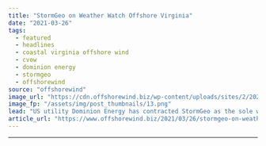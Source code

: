 ```yaml
---
title: "StormGeo on Weather Watch Offshore Virginia"
date: "2021-03-26"
tags: 
  - featured
  - headlines
  - coastal virginia offshore wind
  - cvow
  - dominion energy
  - stormgeo
  - offshorewind
source: "offshorewind"
image_url: "https://cdn.offshorewind.biz/wp-content/uploads/sites/2/2021/03/26150004/StormGeo-on-Weather-Watch-Offshore-Virginia.png"
image_fp: "/assets/img/post_thumbnails/13.png"
lead: "US utility Dominion Energy has contracted StormGeo as the sole weather forecast provider for"
article_url: "https://www.offshorewind.biz/2021/03/26/stormgeo-on-weather-watch-offshore-virginia/"
---
```


---
